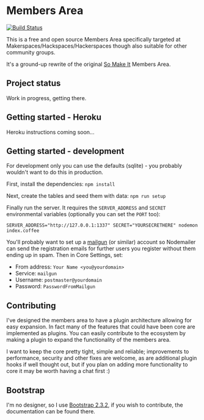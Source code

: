 Members Area
============

[![Build Status](https://travis-ci.org/benjie/members-area.png?branch=master)](https://travis-ci.org/benjie/members-area)

This is a free and open source Members Area specifically targeted at
Makerspaces/Hackspaces/Hackerspaces though also suitable for other
community groups.

It's a ground-up rewrite of the original [So Make It][] Members Area.

Project status
--------------

Work in progress, getting there.

Getting started - Heroku
------------------------

Heroku instructions coming soon...

Getting started - development
-----------------------------

For development only you can use the defaults (sqlite) - you probably
wouldn't want to do this in production.

First, install the dependencies: `npm install`

Next, create the tables and seed them with data: `npm run setup`

Finally run the server. It requires the `SERVER_ADDRESS` and `SECRET`
environmental variables (optionally you can set the `PORT` too):

```
SERVER_ADDRESS="http://127.0.0.1:1337" SECRET="YOURSECRETHERE" nodemon index.coffee
```

You'll probably want to set up a [mailgun][] (or similar) account so
Nodemailer can send the registration emails for further users you
register without them ending up in spam. Then in Core Settings, set:

- From address: `Your Name <you@yourdomain>`
- Service: `mailgun`
- Username: `postmaster@yourdomain`
- Password: `PasswordFromMailgun`

Contributing
------------

I've designed the members area to have a plugin architecture allowing
for easy expansion. In fact many of the features that could have been
core are implemented as plugins. You can easily contribute to the
ecosystem by making a plugin to expand the functionality of the members
area.

I want to keep the core pretty tight, simple and reliable; improvements
to performance, security and other fixes are welcome, as are additional
plugin hooks if well thought out, but if you plan on adding more
functionality to core it may be worth having a chat first :)

Bootstrap
---------

I'm no designer, so I use [Bootstrap 2.3.2][], if you wish to
contribute, the documentation can be found there.

[Bootstrap 2.3.2]: http://getbootstrap.com/2.3.2/
[So Make It]: http://www.somakeit.org.uk/
[mailgun]: https://mailgun.com
